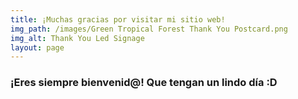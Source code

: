 ```yaml
---
title: ¡Muchas gracias por visitar mi sitio web!
img_path: /images/Green Tropical Forest Thank You Postcard.png
img_alt: Thank You Led Signage
layout: page
---
```

### **¡Eres siempre bienvenid@! Que tengan un lindo día :D&#xA;**&#xA;
